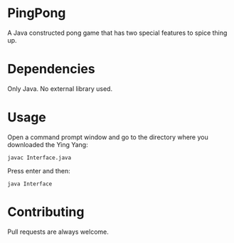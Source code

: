 # PingPong
A Java constructed pong game that has two special features to spice thing up. 

# Dependencies
Only Java. No external library used.

# Usage
Open a command prompt window and go to the directory where you downloaded the Ying Yang:

```
javac Interface.java
```
Press enter and then:
```
java Interface
```
# Contributing

Pull requests are always welcome.



